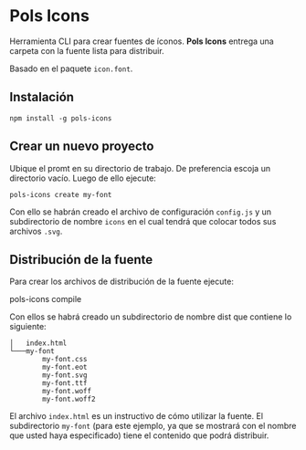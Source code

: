 # Pols Icons

Herramienta CLI para crear fuentes de íconos. **Pols Icons** entrega una carpeta con la fuente lista para distribuir.

Basado en el paquete `icon.font`.

## Instalación

```
npm install -g pols-icons
```

## Crear un nuevo proyecto

Ubique el promt en su directorio de trabajo. De preferencia escoja un directorio vacío. Luego de ello ejecute:

```
pols-icons create my-font
```

Con ello se habrán creado el archivo de configuración `config.js` y un subdirectorio de nombre `icons` en el cual tendrá que colocar todos sus archivos `.svg`.

## Distribución de la fuente

Para crear los archivos de distribución de la fuente ejecute:

pols-icons compile

Con ellos se habrá creado un subdirectorio de nombre dist que contiene lo siguiente:

```
│   index.html
└───my-font
        my-font.css
        my-font.eot
        my-font.svg
        my-font.ttf
        my-font.woff
        my-font.woff2
```

El archivo `index.html` es un instructivo de cómo utilizar la fuente. El subdirectorio `my-font` (para este ejemplo, ya que se mostrará con el nombre que usted haya especificado) tiene el contenido que podrá distribuir.
